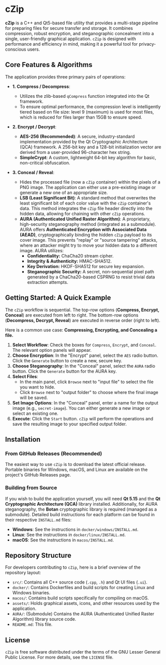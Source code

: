 # cZip

**cZip** is a C++ and Qt5-based file utility that provides a multi-stage pipeline for preparing files for secure transfer and storage. It combines compression, robust encryption, and steganographic concealment into a single, user-friendly graphical application. `cZip` is designed with performance and efficiency in mind, making it a powerful tool for privacy-conscious users.

## Core Features & Algorithms

The application provides three primary pairs of operations:

* **1. Compress / Decompress**:
    * Utilizes the zlib-based `qCompress` function integrated into the Qt framework.
    * To ensure optimal performance, the compression level is intelligently tiered based on file size: level 9 (maximum) is used for most files, which is reduced for files larger than 15GB to ensure speed.

* **2. Encrypt / Decrypt**:
    * **AES-256 (Recommended)**: A secure, industry-standard implementation provided by the Qt Cryptographic Architecture (QCA) framework. A 256-bit key and a 128-bit initialization vector are derived from a user-provided 96-character hex string.
    * **SimpleCrypt**: A custom, lightweight 64-bit key algorithm for basic, non-critical obfuscation.

* **3. Conceal / Reveal**:
    * Hides the processed file (now a `cZip` container) within the pixels of a PNG image. The application can either use a pre-existing image or generate a new one of an appropriate size.
    * **LSB (Least Significant Bit)**: A standard method that overwrites the least significant bit of each color value with the `cZip` container's data. This method integrates the `cZip` file header directly into the hidden data, allowing for chaining with other `cZip` operations.
    * **AURA (Authenticated Unified Raster Algorithm)**: A proprietary, high-security steganography method (integrated as a submodule). AURA offers **Authenticated Encryption with Associated Data (AEAD)**, cryptographically binding the hidden `cZip` payload to its cover image. This prevents "replay" or "source tampering" attacks, where an attacker might try to move your hidden data to a different image. AURA utilizes:
        * **Confidentiality:** ChaCha20 stream cipher.
        * **Integrity & Authenticity:** HMAC-SHA512.
        * **Key Derivation:** HKDF-SHA512 for secure key expansion.
        * **Steganographic Security:** A secret, non-sequential pixel path generated by a ChaCha20-based CSPRNG to resist trivial data extraction attempts.

## Getting Started: A Quick Example

The `cZip` workflow is sequential. The top-row options (**Compress, Encrypt, Conceal**) are executed from left to right. The bottom-row options (**Decompress, Decrypt, Reveal**) are executed in reverse order (right to left).

Here is a common use case: **Compressing, Encrypting, and Concealing a file.**

1.  **Select Workflow**: Check the boxes for `Compress`, `Encrypt`, and `Conceal`. The relevant option panels will appear.
2.  **Choose Encryption**: In the "Encrypt" panel, select the `AES` radio button. Click the `Generate` button to create a new, secure key.
3.  **Choose Steganography**: In the "Conceal" panel, select the `AURA` radio button. Click the `Generate` button for the AURA key.
4.  **Select Files**:
    * In the main panel, click `Browse` next to "input file" to select the file you want to hide.
    * Click `Browse` next to "output folder" to choose where the final image will be saved.
5.  **Set Image Options**: In the "Conceal" panel, enter a name for the output image (e.g., `secret-image`). You can either generate a new image or select an existing one.
6.  **Execute**: Click the `Start` button. `cZip` will perform the operations and save the resulting image to your specified output folder.

## Installation

### From GitHub Releases (Recommended)

The easiest way to use `cZip` is to download the latest official release. Portable binaries for Windows, macOS, and Linux are available on the project's GitHub Releases page.

### Building from Source

If you wish to build the application yourself, you will need **Qt 5.15** and the **Qt Cryptographic Architecture (QCA)** library installed. Additionally, for AURA steganography, the **Botan** cryptographic library is required (managed as a submodule). Detailed build instructions for each platform can be found in their respective `INSTALL.md` files:

* **Windows**: See the instructions in `docker/windows/INSTALL.md`.
* **Linux**: See the instructions in `docker/linux/INSTALL.md`.
* **macOS**: See the instructions in `macos/INSTALL.md`.

## Repository Structure

For developers contributing to `cZip`, here is a brief overview of the repository layout:

* `src/`: Contains all C++ source code (`.cpp`, `.h`) and Qt UI files (`.ui`).
* `docker/`: Contains Dockerfiles and build scripts for creating Linux and Windows binaries.
* `macos/`: Contains build scripts specifically for compiling on macOS.
* `assets/`: Holds graphical assets, icons, and other resources used by the application.
* `AURA/`: (Submodule) Contains the AURA (Authenticated Unified Raster Algorithm) library source code.
* `README.md`: This file.

## License

`cZip` is free software distributed under the terms of the GNU Lesser General Public License. For more details, see the `LICENSE` file.